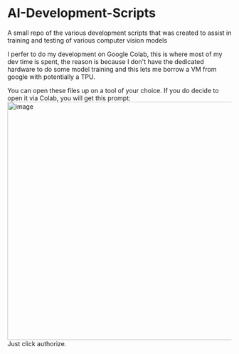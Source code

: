 # AI-Development-Scripts
A small repo of the various development scripts that was created to assist in training and testing of various computer vision models

I perfer to do my development on Google Colab, this is where most of my dev time is spent, the reason is because I don't have the dedicated hardware to do some model training and this lets me borrow a VM from google with potentially a TPU.

You can open these files up on a tool of your choice. If you do decide to open it via Colab, you will get this prompt:
<img width="536" alt="image" src="https://user-images.githubusercontent.com/55861476/227408047-1866dc1e-dc61-426e-96df-f7c669e353a8.png">
Just click authorize.
